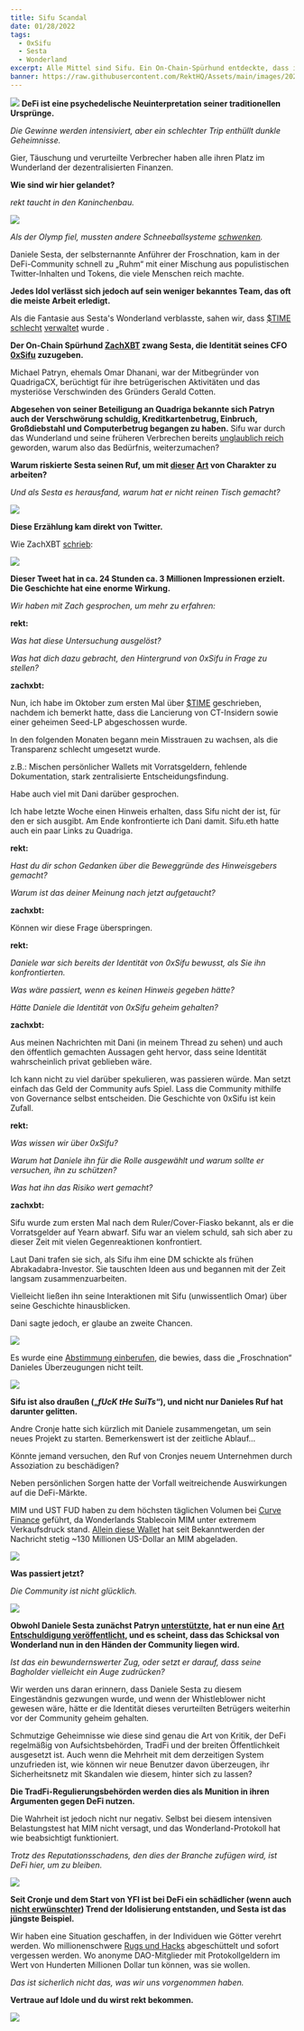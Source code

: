 ```yaml
---
title: Sifu Scandal
date: 01/28/2022
tags:
  - 0xSifu
  - Sesta
  - Wonderland
excerpt: Alle Mittel sind Sifu. Ein On-Chain-Spürhund entdeckte, dass in Sestas Wunderland nicht alles in Ordnung war, und die Auswirkungen der Quadriga sind noch lange nicht vergessen.
banner: https://raw.githubusercontent.com/RektHQ/Assets/main/images/2022/01/sifu-header.png
---
```

![](https://raw.githubusercontent.com/RektHQ/Assets/main/images/2022/01/sifu-header.png)
**DeFi ist eine psychedelische Neuinterpretation seiner traditionellen Ursprünge.**

_Die Gewinne werden intensiviert, aber ein schlechter Trip enthüllt dunkle Geheimnisse._

Gier, Täuschung und verurteilte Verbrecher haben alle ihren Platz im Wunderland der dezentralisierten Finanzen.

**Wie sind wir hier gelandet?**

_rekt taucht in den Kaninchenbau._

![](https://raw.githubusercontent.com/RektHQ/Assets/main/images/2021/03/rekt-linebreak.png)

_Als der Olymp fiel, mussten andere Schneeballsysteme [schwenken](https://twitter.com/danielesesta/status/1483182059002957824)._

Daniele Sesta, der selbsternannte Anführer der Froschnation, kam in der DeFi-Community schnell zu „Ruhm“ mit einer Mischung aus populistischen Twitter-Inhalten und Tokens, die viele Menschen reich machte.

**Jedes Idol verlässt sich jedoch auf sein weniger bekanntes Team, das oft die meiste Arbeit erledigt.**

Als die Fantasie aus Sesta's Wonderland verblasste, sahen wir, dass [$TIME](https://www.coingecko.com/en/coins/wonderland) [schlecht](https://twitter.com/adamscochran/status/1486713137860464658?s=21) [verwaltet](https://twitter.com/thedefiedge/status/1483910379436662791) wurde .

**Der On-Chain Spürhund [ZachXBT](https://twitter.com/zachxbt/status/1486591682728673282?s=20&t=cBEml84fJqyrRYosUNv7Cw) zwang Sesta, die Identität seines CFO [0xSifu](https://twitter.com/0xSifu) zuzugeben.**

Michael Patryn, ehemals Omar Dhanani, war der Mitbegründer von QuadrigaCX, berüchtigt für ihre betrügerischen Aktivitäten und das mysteriöse Verschwinden des Gründers Gerald Cotten.

**Abgesehen von seiner Beteiligung an Quadriga bekannte sich Patryn auch der Verschwörung schuldig, Kreditkartenbetrug, Einbruch, Großdiebstahl und Computerbetrug begangen zu haben.**
Sifu war durch das Wunderland und seine früheren Verbrechen bereits [unglaublich reich](https://twitter.com/Zappyb0i/status/1486599000014966784?s=20&t=IRZfyaiGDiqvABg22VjUEw) geworden, warum also das Bedürfnis, weiterzumachen?

**Warum riskierte Sesta seinen Ruf, um mit [dieser](https://twitter.com/MidasTheFool/status/1486649232744353795) [Art](https://twitter.com/tayvano_/status/1486605587064385539) von Charakter zu arbeiten?**

_Und als Sesta es herausfand, warum hat er nicht reinen Tisch gemacht?_

![](https://raw.githubusercontent.com/RektHQ/Assets/main/images/2021/09/rekt-investigates-linebreak.png)

**Diese Erzählung kam direkt von Twitter.**

Wie ZachXBT [schrieb](https://twitter.com/zachxbt/status/1486591682728673282?s=20&t=cBEml84fJqyrRYosUNv7Cw):

![](https://raw.githubusercontent.com/RektHQ/Assets/main/images/2022/01/sifu-zachtweet.png)

**Dieser Tweet hat in ca. 24 Stunden ca. 3 Millionen Impressionen erzielt. Die Geschichte hat eine enorme Wirkung.**

_Wir haben mit Zach gesprochen, um mehr zu erfahren:_

**rekt:**

_Was hat diese Untersuchung ausgelöst?_

_Was hat dich dazu gebracht, den Hintergrund von 0xSifu in Frage zu stellen?_

**zachxbt:**

Nun, ich habe im Oktober zum ersten Mal über [$TIME](https://www.coingecko.com/en/coins/wonderland) geschrieben, nachdem ich bemerkt hatte, dass die Lancierung von CT-Insidern sowie einer geheimen Seed-LP abgeschossen wurde.

In den folgenden Monaten begann mein Misstrauen zu wachsen, als die Transparenz schlecht umgesetzt wurde.

z.B.: Mischen persönlicher Wallets mit Vorratsgeldern, fehlende Dokumentation, stark zentralisierte Entscheidungsfindung.

Habe auch viel mit Dani darüber gesprochen.

Ich habe letzte Woche einen Hinweis erhalten, dass Sifu nicht der ist, für den er sich ausgibt. Am Ende konfrontierte ich Dani damit. Sifu.eth hatte auch ein paar Links zu Quadriga.

**rekt:**

_Hast du dir schon Gedanken über die Beweggründe des Hinweisgebers gemacht?_

_Warum ist das deiner Meinung nach jetzt aufgetaucht?_

**zachxbt:**

Können wir diese Frage überspringen.

**rekt:**

_Daniele war sich bereits der Identität von 0xSifu bewusst, als Sie ihn konfrontierten._

_Was wäre passiert, wenn es keinen Hinweis gegeben hätte?_

_Hätte Daniele die Identität von 0xSifu geheim gehalten?_

**zachxbt:**

Aus meinen Nachrichten mit Dani (in meinem Thread zu sehen) und auch den öffentlich gemachten Aussagen geht hervor, dass seine Identität wahrscheinlich privat geblieben wäre.

Ich kann nicht zu viel darüber spekulieren, was passieren würde. Man setzt einfach das Geld der Community aufs Spiel. Lass die Community mithilfe von Governance selbst entscheiden. Die Geschichte von 0xSifu ist kein Zufall.

**rekt:**

_Was wissen wir über 0xSifu?_

_Warum hat Daniele ihn für die Rolle ausgewählt und warum sollte er versuchen, ihn zu schützen?_

_Was hat ihn das Risiko wert gemacht?_

**zachxbt:**

Sifu wurde zum ersten Mal nach dem Ruler/Cover-Fiasko bekannt, als er die Vorratsgelder auf Yearn abwarf. Sifu war an vielem schuld, sah sich aber zu dieser Zeit mit vielen Gegenreaktionen konfrontiert.

Laut Dani trafen sie sich, als Sifu ihm eine DM schickte als frühen Abrakadabra-Investor. Sie tauschten Ideen aus und begannen mit der Zeit langsam zusammenzuarbeiten.

Vielleicht ließen ihn seine Interaktionen mit Sifu (unwissentlich Omar) über seine Geschichte hinausblicken.

Dani sagte jedoch, er glaube an zweite Chancen.

![](https://raw.githubusercontent.com/RektHQ/Assets/main/images/2021/03/rekt-linebreak.png)

Es wurde eine [Abstimmung einberufen](https://snapshot.org/#/bestfork.eth/proposal/0x8f974b76d4f50ea26a1f44843dcda2e0f6a4736883968b29996d272b86b447a9), die bewies, dass die „Froschnation“ Danieles Überzeugungen nicht teilt.

![](https://raw.githubusercontent.com/RektHQ/Assets/main/images/2022/01/sifu-snapshot.png)

**Sifu ist also draußen („_fUcK tHe SuiTs_“), und nicht nur Danieles Ruf hat darunter gelitten.**

Andre Cronje hatte sich kürzlich mit Daniele zusammengetan, um sein neues Projekt zu starten. Bemerkenswert ist der zeitliche Ablauf...

Könnte jemand versuchen, den Ruf von Cronjes neuem Unternehmen durch Assoziation zu beschädigen?

Neben persönlichen Sorgen hatte der Vorfall weitreichende Auswirkungen auf die DeFi-Märkte.

MIM und UST FUD haben zu dem höchsten täglichen Volumen bei [Curve Finance](https://twitter.com/CurveFinance) geführt, da Wonderlands Stablecoin MIM unter extremem Verkaufsdruck stand. [Allein diese Wallet](https://etherscan.io/address/0x087e9c8ef2d97740340a471ff8bb49f5490f6cf6) hat seit Bekanntwerden der Nachricht stetig ~130 Millionen US-Dollar an MIM abgeladen.

![](https://raw.githubusercontent.com/RektHQ/Assets/main/images/2022/01/sifu-curve.png)

**Was passiert jetzt?**

_Die Community ist nicht glücklich._

![](https://raw.githubusercontent.com/RektHQ/Assets/main/images/2022/01/sifu-emilio.png)

**Obwohl Daniele Sesta zunächst Patryn [unterstützte](https://twitter.com/danielesesta/status/1486591436233404421), hat er nun eine [Art Entschuldigung veröffentlicht](https://mirror.xyz/0x8A7f7C5b556B1298a74c0e89df46Eba117A2F6c1/s7haxQQE9lhDxoBws97vsyGlrOi768xtGB-z9vLLQAw), und es scheint, dass das Schicksal von Wonderland nun in den Händen der Community liegen wird.**

_Ist das ein bewundernswerter Zug, oder setzt er darauf, dass seine Bagholder vielleicht ein Auge zudrücken?_

Wir werden uns daran erinnern, dass Daniele Sesta zu diesem Eingeständnis gezwungen wurde, und wenn der Whistleblower nicht gewesen wäre, hätte er die Identität dieses verurteilten Betrügers weiterhin vor der Community geheim gehalten.

Schmutzige Geheimnisse wie diese sind genau die Art von Kritik, der DeFi regelmäßig von Aufsichtsbehörden, TradFi und der breiten Öffentlichkeit ausgesetzt ist. Auch wenn die Mehrheit mit dem derzeitigen System unzufrieden ist, wie können wir neue Benutzer davon überzeugen, ihr Sicherheitsnetz mit Skandalen wie diesem, hinter sich zu lassen?

**Die TradFi-Regulierungsbehörden werden dies als Munition in ihren Argumenten gegen DeFi nutzen.**

Die Wahrheit ist jedoch nicht nur negativ. Selbst bei diesem intensiven Belastungstest hat MIM nicht versagt, und das Wonderland-Protokoll hat wie beabsichtigt funktioniert.

_Trotz des Reputationsschadens, den dies der Branche zufügen wird, ist DeFi hier, um zu bleiben._

![](https://raw.githubusercontent.com/RektHQ/Assets/main/images/2021/03/rekt-linebreak.png)

**Seit Cronje und dem Start von YFI ist bei DeFi ein schädlicher (wenn auch [nicht erwünschter](https://andrecronje.medium.com/not-so-smart-contracts-8c9ab4368d21)) Trend der Idolisierung entstanden, und Sesta ist das jüngste Beispiel.**

Wir haben eine Situation geschaffen, in der Individuen wie Götter verehrt werden. Wo millionenschwere [Rugs und Hacks](https://rekt.news/leaderboard/) abgeschüttelt und sofort vergessen werden. Wo anonyme DAO-Mitglieder mit Protokollgeldern im Wert von Hunderten Millionen Dollar tun können, was sie wollen.

_Das ist sicherlich nicht das, was wir uns vorgenommen haben._

**Vertraue auf Idole und du wirst rekt bekommen.**

![](https://raw.githubusercontent.com/RektHQ/Assets/main/images/2021/08/rekt-outline-conc.png)
